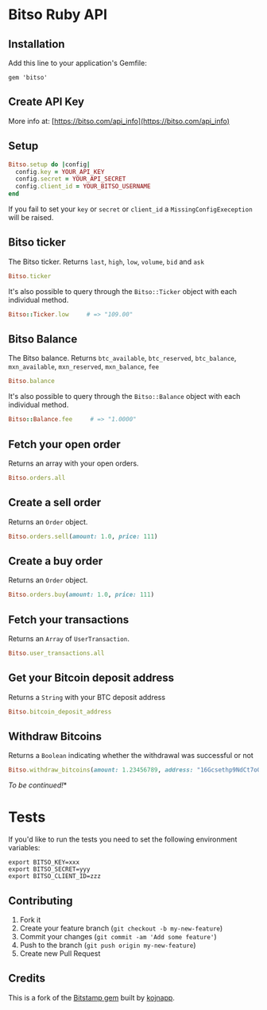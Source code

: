 # Bitso Ruby API


## Installation

Add this line to your application's Gemfile:

    gem 'bitso'

## Create API Key

More info at: [https://bitso.com/api_info](https://bitso.com/api_info)

## Setup

```ruby
Bitso.setup do |config|
  config.key = YOUR_API_KEY
  config.secret = YOUR_API_SECRET
  config.client_id = YOUR_BITSO_USERNAME
end
```

If you fail to set your `key` or `secret` or `client_id` a `MissingConfigExeception`
will be raised.

## Bitso ticker

The Bitso ticker. Returns `last`, `high`, `low`, `volume`, `bid` and `ask`

```ruby
Bitso.ticker
```

It's also possible to query through the `Bitso::Ticker` object with
each individual method.

```ruby
Bitso::Ticker.low     # => "109.00"
```

## Bitso Balance

The Bitso balance. Returns `btc_available`, `btc_reserved`, `btc_balance`, `mxn_available`, `mxn_reserved`, `mxn_balance`, `fee`

```ruby
Bitso.balance
```

It's also possible to query through the `Bitso::Balance` object with
each individual method.

```ruby
Bitso::Balance.fee     # => "1.0000"
```

## Fetch your open order

Returns an array with your open orders.

```ruby
Bitso.orders.all
```

## Create a sell order

Returns an `Order` object.

```ruby
Bitso.orders.sell(amount: 1.0, price: 111)
```

## Create a buy order

Returns an `Order` object.

```ruby
Bitso.orders.buy(amount: 1.0, price: 111)
```

## Fetch your transactions

Returns an `Array` of `UserTransaction`.

```ruby
Bitso.user_transactions.all
```

## Get your Bitcoin deposit address

Returns a `String` with your BTC deposit address

```ruby
Bitso.bitcoin_deposit_address
```

## Withdraw Bitcoins

Returns a `Boolean` indicating whether the withdrawal was successful or not

```ruby
Bitso.withdraw_bitcoins(amount: 1.23456789, address: "16Gcsethp9NdCt7oQaBaFS37hWX6nWafJL")
```

*To be continued!**

# Tests

If you'd like to run the tests you need to set the following environment variables:

```
export BITSO_KEY=xxx
export BITSO_SECRET=yyy
export BITSO_CLIENT_ID=zzz
```

## Contributing

1. Fork it
2. Create your feature branch (`git checkout -b
my-new-feature`)
3. Commit your changes (`git commit -am 'Add some feature'`)
4. Push to the branch (`git push origin my-new-feature`)
5. Create new Pull Request


## Credits

This is a fork of the [Bitstamp gem](https://github.com/kojnapp/bitstamp) built by [kojnapp](https://github.com/kojnapp).
